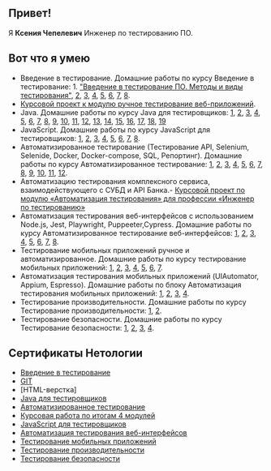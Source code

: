 ## Привет! 
Я **Ксения Чепелевич** Инженер по тестированию ПО.

## Вот что я умею
* Введение в тестирование. Домашние работы по курсу Введение в тестирование: 1. ["Введение в тестирование ПО. Методы и виды тестирования"](https://docs.google.com/document/d/1mnD4XBqXqxs3M0K5YQ7Ci34aFaAoVrQc6u-ekgDEqu8/edit?usp=sharing), [2](https://docs.google.com/document/d/1H5xwd6ulLpzKSvqdwBCHh2KyKlS_Uvj1iWaPasFEgDU/edit?usp=sharing), [3](https://docs.google.com/document/d/1R3QElMj-sQVj10vHUQd-gn0Fbu0vmEjVaGyC02X0lOk/edit?usp=sharing), [4](https://docs.google.com/document/d/10yRXkdPFMapDtKKQJq_qQu0wqHe-Sb2G6_R1RM8yVxs/edit?usp=sharing), [5](https://docs.google.com/document/d/1By8FnjeA7yyCKlMQdVJ2Rw8uYoMJVYqLSiJIE0Lrybc/edit?usp=sharing), [6](https://docs.google.com/document/d/1D_6zQEnJisejmDZ2hObrKvViv3p4cwLI_XnpGvztXdU/edit?usp=sharing), [7](https://docs.google.com/document/d/188thmnX5yIH3wB19uszd2_s7eq7OJ41h5lwb8jOrPe8/edit?usp=sharing), [8](https://docs.google.com/document/d/1-WKAtKVeEzeCEFmgP5d0h7-EUbQVnj40eEyFQQ5xe84/edit?usp=sharing).
* [Курсовой проект к модулю ручное тестирование веб-приложений](https://docs.google.com/document/d/1pOtzILhWQmmu8U28rY-2aazheYXkDWrpZtsamq9uwgk/edit?usp=sharing).
* Java. Домашние работы по курсу Java для тестировщиков: [1](https://github.com/KseniyaChepelevich/Miles.git), [2](https://github.com/KseniyaChepelevich/Get-one-ruble-for-every-100.git), [3](https://github.com/KseniyaChepelevich/New-Miles.git), [4](https://github.com/KseniyaChepelevich/Body-mass-index.git), [5](https://github.com/KseniyaChepelevich/Loan-calculator.git), [6](https://github.com/KseniyaChepelevich/bonus-calc-test1.git), [7](https://github.com/KseniyaChepelevich/bonus-service.git), [8](https://github.com/KseniyaChepelevich/SQRService.git), [9](https://github.com/KseniyaChepelevich/Statistic-Service.git), [10](https://github.com/KseniyaChepelevich/Bonus.git), [11](https://github.com/KseniyaChepelevich/Check-Style.git), [12](https://github.com/KseniyaChepelevich/Stop-bugs.git), [13](https://github.com/KseniyaChepelevich/Radioman.git), [14](https://github.com/KseniyaChepelevich/Vk.git), [15](https://github.com/KseniyaChepelevich/Poster-manager.git), [16](https://github.com/KseniyaChepelevich/Product-new.git), [17](https://github.com/KseniyaChepelevich/ProductManager2.git), [18](https://github.com/KseniyaChepelevich/Ticket-search.git), [19](https://github.com/KseniyaChepelevich/Issues.git)
* JavaScript. Домашние работы по курсу JavaScript для тестировщиков: [1](https://github.com/KseniyaChepelevich/bjs-2-homeworks/blob/main/1.base-concepts/task.js), [2](https://github.com/KseniyaChepelevich/bjs-2-homeworks/blob/main/2.functions/task.js), [3](https://github.com/KseniyaChepelevich/bjs-2-homeworks/blob/main/3.arrays/task.js), [4](https://github.com/KseniyaChepelevich/bjs-2-homeworks/blob/main/4.objects/task.js), [5](https://github.com/KseniyaChepelevich/bjs-2-homeworks/blob/main/5.classes/task.js), [6](https://github.com/KseniyaChepelevich/bjs-2-homeworks/blob/main/6.exception-closure/task.js), [7](https://github.com/KseniyaChepelevich/bjs-2-homeworks/blob/main/7.async/task.js), [8](https://github.com/KseniyaChepelevich/bjs-2-homeworks/blob/main/8.decorators/task.js).
* Автоматизированное тестирование (Тестирование API, Selenium, Selenide, Docker, Docker-compose, SQL, Репортинг). Домашние работы по курсу Автоматизированное тестирование: [1](https://github.com/KseniyaChepelevich/-CashbackHackerNew), [2](https://github.com/KseniyaChepelevich/TestingAPICI), [3](https://github.com/KseniyaChepelevich/postman_echo), [4](https://github.com/KseniyaChepelevich/card_order), [5](https://github.com/KseniyaChepelevich/Card-delivery-order), [6](https://github.com/KseniyaChepelevich/Card-delivery-order-change-date), [7](https://github.com/KseniyaChepelevich/page-object.git), [8](https://github.com/KseniyaChepelevich/PostgrySQL.git), [9](https://github.com/KseniyaChepelevich/Docker.git), [10](https://github.com/KseniyaChepelevich/deadline.git), [11](https://github.com/KseniyaChepelevich/Card-delivery-order-change-date.git), [12](https://github.com/KseniyaChepelevich/introduction-of-automation.git). 
* Автоматизацию тестирования комплексного сервиса, взаимодействующего с СУБД и API Банка.- [Курсовой проект по модулю «Автоматизация тестирования» для профессии «Инженер по тестированию»](https://github.com/KseniyaChepelevich/course_project.git)
* Автоматизация тестирования веб-интерфейсов с использованием Node.js, Jest, Playwright, Puppeeter,Cypress. Домашние работы по курсу Автоматизированное тестирование веб-интерфейсов: [1](https://github.com/KseniyaChepelevich/testing_and_debugging.git), [2](https://github.com/KseniyaChepelevich/7.2.git), [3](https://github.com/KseniyaChepelevich/7.2_Test_Jest.git), [4](https://github.com/KseniyaChepelevich/Test_Playwright.git), [5](https://github.com/KseniyaChepelevich/7.4_puppeteer_timeout.git), [6](https://github.com/KseniyaChepelevich/7.5_puppeteer_ticket_booking.git), [7](https://github.com/KseniyaChepelevich/CYPRS_1.git), [8](https://github.com/KseniyaChepelevich/Cypress2_cinema.git).
* Тестирование мобильных приложений ручное и автоматизированное. Домашние работы по курсу тестирование мобильных приложений: [1](https://docs.google.com/spreadsheets/d/1WWgN8azxuZx17rD3fjDJuY1G77PNyD3X7Dx35VKAkgs/edit?usp=sharing), [2](https://docs.google.com/spreadsheets/d/1YanC6tAY_TpZ0a_NlSZP2hSJ5ojX78-qei2lgLO3q3o/edit?usp=sharing), [3](https://docs.google.com/spreadsheets/d/1-0KU-UJ1CshVASI0YQbqLYKK13ITyk4lu9CZQ0LYmSg/edit?usp=sharing), [4](https://docs.google.com/spreadsheets/d/1ZOsnv5yS9iJIFh-KAmpqfSxZyibOM437lISr6khqd9Q/edit?usp=sharing), [5](https://docs.google.com/spreadsheets/d/1eKkr8kRRdH9P4POz4U6Jw5tpvttL23nl0BOyd_ruKu0/edit?usp=sharing), [6](https://docs.google.com/spreadsheets/d/1aI6D0S9a_UH7Rwxr36PBYHv_XLrFVrkUsO2PqdGmKz4/edit?usp=sharing), [7](https://docs.google.com/document/d/1swRr8cFisz9vD1rwy_a4xA1Lv76WCHzSpLNdGAFJCSI/edit?usp=sharing).
* Автоматизация тестирования мобильных приложений (UIAutomator, Appium, Espresso). Домашние работы по блоку Автоматизация тестирования мобильных приложений: [1](https://github.com/KseniyaChepelevich/2.1_mobile_app_testing_automation.git), [2](https://github.com/KseniyaChepelevich/2.2._UI_Automator.git), [3](https://github.com/KseniyaChepelevich/appium-tests.git), [4](https://github.com/KseniyaChepelevich/2.5-espresso.git).
* Тестирование производительности. Домашние работы по курсу Тестирование производительности: [1](https://github.com/KseniyaChepelevich/prometheus.git), [2](https://github.com/KseniyaChepelevich/telegraf_grafana.git).
* Тестирование безопасности. Домашние работы по курсу Тестирование безопасности: [1](https://docs.google.com/document/d/1K3KFQ79TXgJjVPRZjyDj295LP-9xP7aSMNKoypasjCg/edit?usp=sharing), [2](https://docs.google.com/document/d/1iQk5lqdrZDCigcVqy5IeiL4WYDMneSLEilVkpu-gFG0/edit?usp=sharing), [3](https://docs.google.com/document/d/1_dbreUzH1jHt-9TWs3B9avvIRw9Vg-Se7_wtMx9Lnnw/edit?usp=sharing), [4](https://docs.google.com/document/d/13z71nrB48XTzwGms12WhpkO_QOKSACAvlpv542kMw_o/edit?usp=sharing).


## Сертификаты Нетологии

* [Введение в тестирование]()
* [GIT]()
* [HTML-верстка]
* [Java для тестировщиков]()
* [Автоматизированное тестирование]()
* [Курсовая работа по итогам 4 модулей]()
* [JavaScript для тестировщиков]()
* [Автоматизация тестирования веб-интерфейсов]()
* [Тестирование мобильных приложений]()
* [Тестирование производительности]()
* [Тестирование безопасности]()

